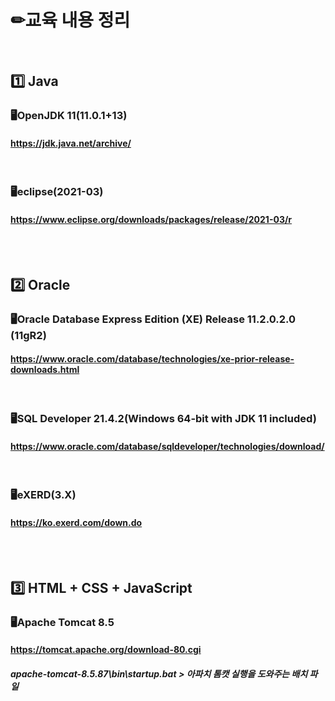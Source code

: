 # ✏교육 내용 정리

<br/>

## 1️⃣ Java
### 🖥OpenJDK 11(11.0.1+13)
#### https://jdk.java.net/archive/

<br/>

### 🖥eclipse(2021-03)
#### https://www.eclipse.org/downloads/packages/release/2021-03/r 

<br/>
<br/>

## 2️⃣ Oracle
### 🖥Oracle Database Express Edition (XE) Release 11.2.0.2.0 (11gR2)
#### https://www.oracle.com/database/technologies/xe-prior-release-downloads.html

<br/>

### 🖥SQL Developer 21.4.2(Windows 64-bit with JDK 11 included)
#### https://www.oracle.com/database/sqldeveloper/technologies/download/

<br/>

### 🖥eXERD(3.X)
#### https://ko.exerd.com/down.do

<br>
<br>

## 3️⃣ HTML + CSS + JavaScript
### 🖥Apache Tomcat 8.5
#### https://tomcat.apache.org/download-80.cgi
##### apache-tomcat-8.5.87\bin\startup.bat  > 아파치 톰캣 실행을 도와주는 배치 파일

